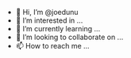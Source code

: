 - 👋 Hi, I’m @joedunu
- 👀 I’m interested in ...
- 🌱 I’m currently learning ...
- 💞️ I’m looking to collaborate on ...
- 📫 How to reach me ...

<!---
joedunu/joedunu is a ✨ special ✨ repository because its `README.md` (this file) appears on your GitHub profile.
You can click the Preview link to take a look at your changes.
--->
